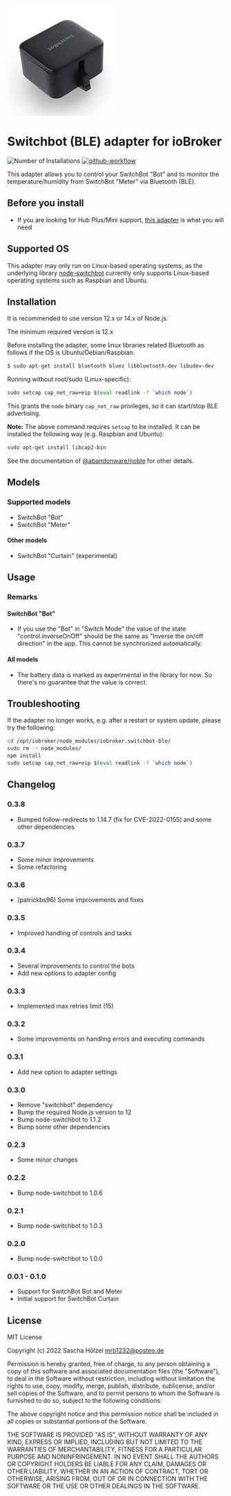 ![Logo](admin/switchbot-ble.png)

# Switchbot (BLE) adapter for ioBroker

![Number of Installations](http://iobroker.live/badges/switchbot-ble-installed.svg)
[![github-workflow](https://github.com/mrbungle64/iobroker.switchbot-ble/actions/workflows/node.js.yml/badge.svg)](https://github.com/mrbungle64/iobroker.ecovacs-deebot)

This adapter allows you to control your SwitchBot "Bot" and to monitor the temperature/humidity from SwitchBot "Meter" via Bluetooth (BLE).

## Before you install

* If you are looking for Hub Plus/Mini support, [this adapter](https://github.com/DrozmotiX/ioBroker.switchbot-hub) is what you will need

## Supported OS

This adapter may only run on Linux-based operating systems, as the underlying library [node-switchbot](https://github.com/OpenWonderLabs/node-switchbot#supported-os) currently only supports Linux-based operating systems such as Raspbian and Ubuntu.

## Installation

It is recommended to use version 12.x or 14.x of Node.js.

The minimum required version is 12.x

Before installing the adapter, some linux libraries related Bluetooth as follows if the OS is Ubuntu/Debian/Raspbian.

```bash
$ sudo apt-get install bluetooth bluez libbluetooth-dev libudev-dev
```

Running without root/sudo (Linux-specific):

```bash
sudo setcap cap_net_raw+eip $(eval readlink -f `which node`)
```

This grants the `node` binary `cap_net_raw` privileges, so it can start/stop BLE advertising.

__Note:__ The above command requires `setcap` to be installed.
It can be installed the following way (e.g. Raspbian and Ubuntu):

```bash
sudo apt-get install libcap2-bin
```

See the documentation of [@abandonware/noble](https://github.com/abandonware/noble#readme) for other details.

## Models

### Supported models

* SwitchBot "Bot"
* SwitchBot "Meter"

#### Other models

* SwitchBot "Curtain" (experimental)

## Usage

### Remarks

#### SwitchBot "Bot"

* If you use the "Bot" in "Switch Mode" 
  the value of the state "control.inverseOnOff" should be the same as "Inverse the on/off direction" in the app.
  This cannot be synchronized automatically.

#### All models

* The battery data is marked as experimental in the library for now.
  So there's no guarantee that the value is correct.

## Troubleshooting

If the adapter no longer works, e.g. after a restart or system update, please try the following:

```bash
cd /opt/iobroker/node_modules/iobroker.switchbot-ble/
sudo rm -r node_modules/
npm install
sudo setcap cap_net_raw+eip $(eval readlink -f `which node`)
```

## Changelog

### 0.3.8
* Bumped follow-redirects to 1.14.7 (fix for CVE-2022-0155) and some other dependencies

### 0.3.7
* Some minor improvements
* Some refactoring

### 0.3.6
* (patrickbs96) Some improvements and fixes

### 0.3.5
* Improved handling of controls and tasks

### 0.3.4
* Several improvements to control the bots
* Add new options to adapter config

### 0.3.3
* Implemented max retries limit (15)

### 0.3.2
* Some improvements on handling errors and executing commands

### 0.3.1
* Add new option to adapter settings

### 0.3.0
* Remove "switchbot" dependency
* Bump the required Node.js version to 12
* Bump node-switchbot to 1.1.2
* Bump some other dependencies

### 0.2.3
* Some minor changes

### 0.2.2
* Bump node-switchbot to 1.0.6

### 0.2.1
* Bump node-switchbot to 1.0.3

### 0.2.0
* Bump node-switchbot to 1.0.0

### 0.0.1 - 0.1.0
* Support for SwitchBot Bot and Meter
* Initial support for SwitchBot Curtain

## License
MIT License

Copyright (c) 2022 Sascha Hölzel <mrb1232@posteo.de>

Permission is hereby granted, free of charge, to any person obtaining a copy
of this software and associated documentation files (the "Software"), to deal
in the Software without restriction, including without limitation the rights
to use, copy, modify, merge, publish, distribute, sublicense, and/or sell
copies of the Software, and to permit persons to whom the Software is
furnished to do so, subject to the following conditions:

The above copyright notice and this permission notice shall be included in all
copies or substantial portions of the Software.

THE SOFTWARE IS PROVIDED "AS IS", WITHOUT WARRANTY OF ANY KIND, EXPRESS OR
IMPLIED, INCLUDING BUT NOT LIMITED TO THE WARRANTIES OF MERCHANTABILITY,
FITNESS FOR A PARTICULAR PURPOSE AND NONINFRINGEMENT. IN NO EVENT SHALL THE
AUTHORS OR COPYRIGHT HOLDERS BE LIABLE FOR ANY CLAIM, DAMAGES OR OTHER
LIABILITY, WHETHER IN AN ACTION OF CONTRACT, TORT OR OTHERWISE, ARISING FROM,
OUT OF OR IN CONNECTION WITH THE SOFTWARE OR THE USE OR OTHER DEALINGS IN THE
SOFTWARE.
